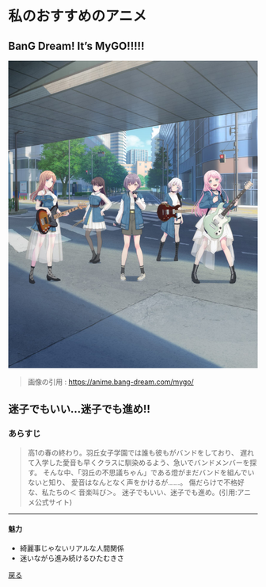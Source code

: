 # 私のおすすめのアニメ
## BanG Dream! It’s MyGO!!!!!
![BanG Dream! It’s MyGO!!!!!](./img/Mygo-1.jpg)
>画像の引用 : https://anime.bang-dream.com/mygo/

## 迷子でもいい…迷子でも進め!!
### あらすじ
>高1の春の終わり。羽丘女子学園では誰も彼もがバンドをしており、
遅れて入学した愛音も早くクラスに馴染めるよう、急いでバンドメンバーを探す。
そんな中、「羽丘の不思議ちゃん」である燈がまだバンドを組んでいないと知り、
愛音はなんとなく声をかけるが……。
傷だらけで不格好な、私たちの＜ 音楽叫び＞。
迷子でもいい、迷子でも進め。(引用:アニメ公式サイト)

---
#### 魅力
- 綺麗事じゃないリアルな人間関係
- 迷いながら進み続けるひたむきさ

[戻る](./index.md)